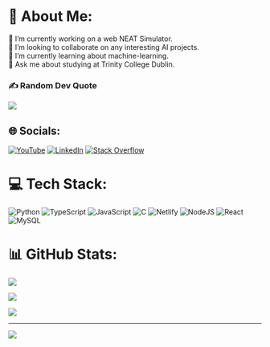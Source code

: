 # 💫 About Me:

🔭 I’m currently working on a web NEAT Simulator.<br>👯 I’m looking to collaborate on any interesting AI projects.<br>🌱 I’m currently learning about machine-learning.<br>💬 Ask me about studying at Trinity College Dublin.

### ✍️ Random Dev Quote

![](https://quotes-github-readme.vercel.app/api?type=horizontal&theme=radical)

## 🌐 Socials:

[![YouTube](https://img.shields.io/badge/YouTube-%23FF0000.svg?logo=YouTube&logoColor=white)](https://www.youtube.com/@hubertstanowski3081)
[![LinkedIn](https://img.shields.io/badge/LinkedIn-%230077B5.svg?logo=linkedin&logoColor=white)](https://www.linkedin.com/in/hubert-stanowski-b76413279/) [![Stack Overflow](https://img.shields.io/badge/-Stackoverflow-FE7A16?logo=stack-overflow&logoColor=white)](https://stackoverflow.com/users/15300059/hubert-stanowski) 

# 💻 Tech Stack:

![Python](https://img.shields.io/badge/python-3670A0?style=for-the-badge&logo=python&logoColor=ffdd54) ![TypeScript](https://img.shields.io/badge/typescript-%23007ACC.svg?style=for-the-badge&logo=typescript&logoColor=white) ![JavaScript](https://img.shields.io/badge/javascript-%23323330.svg?style=for-the-badge&logo=javascript&logoColor=%23F7DF1E) ![C](https://img.shields.io/badge/c-%2300599C.svg?style=for-the-badge&logo=c&logoColor=white) ![Netlify](https://img.shields.io/badge/netlify-%23000000.svg?style=for-the-badge&logo=netlify&logoColor=#00C7B7) ![NodeJS](https://img.shields.io/badge/node.js-6DA55F?style=for-the-badge&logo=node.js&logoColor=white) ![React](https://img.shields.io/badge/react-%2320232a.svg?style=for-the-badge&logo=react&logoColor=%2361DAFB) ![MySQL](https://img.shields.io/badge/mysql-4479A1.svg?style=for-the-badge&logo=mysql&logoColor=white) 



# 📊 GitHub Stats:

![](https://github-readme-stats.vercel.app/api/top-langs/?username=hubertStanowski&theme=catppuccin_mocha&hide_border=false&include_all_commits=true&count_private=true&layout=compact)<br/>


![](https://github-readme-stats.vercel.app/api?username=hubertStanowski&theme=catppuccin_mocha&hide_border=false&include_all_commits=true&count_private=true)<br/>


![](https://github-readme-streak-stats.herokuapp.com/?user=hubertStanowski&theme=catppuccin_mocha&hide_border=false)<br/>




<!-- ### 🔝 Top Contributed Repo -->

<!-- ![](https://github-contributor-stats.vercel.app/api?username=hubertStanowski&limit=5&theme=catppuccin_mocha&combine_all_yearly_contributions=true)) -->

---

[![](https://visitcount.itsvg.in/api?id=hubertStanowski&icon=0&color=0)](https://visitcount.itsvg.in)

<!-- Proudly created with GPRM ( https://gprm.itsvg.in ) -->
